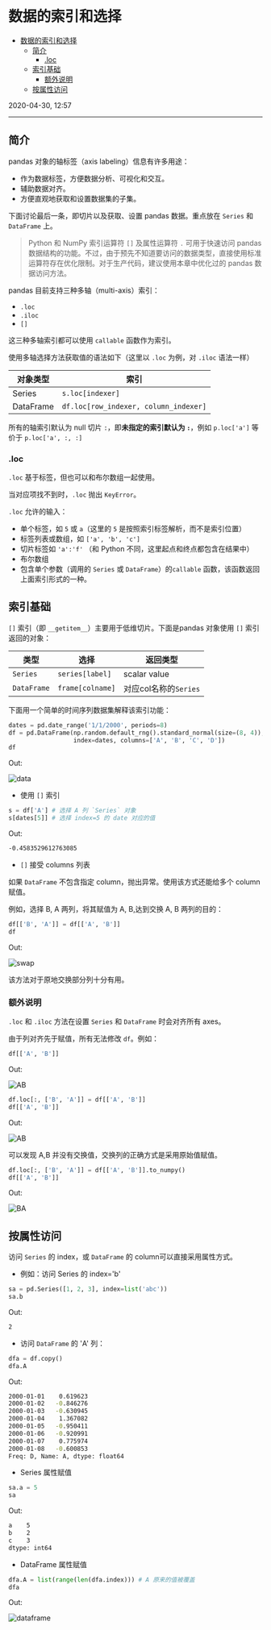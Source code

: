 # 数据的索引和选择

- [数据的索引和选择](#%e6%95%b0%e6%8d%ae%e7%9a%84%e7%b4%a2%e5%bc%95%e5%92%8c%e9%80%89%e6%8b%a9)
  - [简介](#%e7%ae%80%e4%bb%8b)
    - [.loc](#loc)
  - [索引基础](#%e7%b4%a2%e5%bc%95%e5%9f%ba%e7%a1%80)
    - [额外说明](#%e9%a2%9d%e5%a4%96%e8%af%b4%e6%98%8e)
  - [按属性访问](#%e6%8c%89%e5%b1%9e%e6%80%a7%e8%ae%bf%e9%97%ae)

2020-04-30, 12:57
***

## 简介

pandas 对象的轴标签（axis labeling）信息有许多用途：

- 作为数据标签，方便数据分析、可视化和交互。
- 辅助数据对齐。
- 方便直观地获取和设置数据集的子集。

下面讨论最后一条，即切片以及获取、设置 pandas 数据。重点放在 `Series` 和 `DataFrame` 上。

> Python 和 NumPy 索引运算符 `[]` 及属性运算符 `.` 可用于快速访问 pandas 数据结构的功能。不过，由于预先不知道要访问的数据类型，直接使用标准运算符存在优化限制。对于生产代码，建议使用本章中优化过的 pandas 数据访问方法。

pandas 目前支持三种多轴（multi-axis）索引：

- `.loc`
- `.iloc`
- `[]`

这三种多轴索引都可以使用 `callable` 函数作为索引。

使用多轴选择方法获取值的语法如下（这里以 `.loc` 为例，对 `.iloc` 语法一样）

| 对象类型  | 索引                                  |
| --------- | ------------------------------------- |
| Series    | `s.loc[indexer]`                      |
| DataFrame | `df.loc[row_indexer, column_indexer]` |

所有的轴索引默认为 null 切片 `:`，即**未指定的索引默认为 `:`**，例如 `p.loc['a']` 等价于 `p.loc['a', :, :]`

### .loc

`.loc` 基于标签，但也可以和布尔数组一起使用。

当对应项找不到时，`.loc` 抛出 `KeyError`。

`.loc` 允许的输入：

- 单个标签，如 `5` 或 `a`（这里的 `5` 是按照索引标签解析，而不是索引位置）
- 标签列表或数组，如 `['a', 'b', 'c']`
- 切片标签如 `'a':'f'` （和 Python 不同，这里起点和终点都包含在结果中）
- 布尔数组
- 包含单个参数（调用的 `Series` 或 `DataFrame`）的`callable` 函数，该函数返回上面索引形式的一种。

## 索引基础

`[]` 索引（即 `__getitem__`）主要用于低维切片。下面是pandas 对象使用 `[]` 索引返回的对象：

| 类型        | 选择             | 返回类型              |
| ----------- | ---------------- | --------------------- |
| `Series`    | `series[label]`  | scalar value          |
| `DataFrame` | `frame[colname]` | 对应col名称的`Series` |

下面用一个简单的时间序列数据集解释该索引功能：

```py
dates = pd.date_range('1/1/2000', periods=8)
df = pd.DataFrame(np.random.default_rng().standard_normal(size=(8, 4)),
                  index=dates, columns=['A', 'B', 'C', 'D'])
df
```

Out:

![data](images/2020-03-13-14-35-54.png)

- 使用 `[]` 索引

```py
s = df['A'] # 选择 A 列 `Series` 对象
s[dates[5]] # 选择 index=5 的 date 对应的值
```

Out:

```cmd
-0.4583529612763085
```

- `[]` 接受 columns 列表

如果 `DataFrame` 不包含指定 column，抛出异常。使用该方式还能给多个 column 赋值。

例如，选择 B, A 两列，将其赋值为 A, B,达到交换 A, B 两列的目的：

```py
df[['B', 'A']] = df[['A', 'B']]
df
```

Out:

![swap](images/2020-03-13-14-48-26.png)

该方法对于原地交换部分列十分有用。

### 额外说明

`.loc` 和 `.iloc` 方法在设置 `Series` 和 `DataFrame` 时会对齐所有 axes。

由于列对齐先于赋值，所有无法修改 `df`。例如：

```py
df[['A', 'B']]
```

Out:

![AB](images/2020-03-13-15-10-03.png)

```py
df.loc[:, ['B', 'A']] = df[['A', 'B']]
df[['A', 'B']]
```

Out:

![AB](images/2020-03-13-15-10-39.png)

可以发现 A,B 并没有交换值，交换列的正确方式是采用原始值赋值。

```py
df.loc[:, ['B', 'A']] = df[['A', 'B']].to_numpy()
df[['A', 'B']]
```

Out:

![BA](images/2020-03-13-15-13-09.png)

## 按属性访问

访问 `Series` 的 index，或 `DataFrame` 的 column可以直接采用属性方式。

- 例如：访问 Series 的 index='b'

```py
sa = pd.Series([1, 2, 3], index=list('abc'))
sa.b
```

Out:

```cmd
2
```

- 访问 `DataFrame` 的 'A' 列：

```py
dfa = df.copy()
dfa.A
```

Out:

```cmd
2000-01-01    0.619623
2000-01-02   -0.846276
2000-01-03   -0.630945
2000-01-04    1.367082
2000-01-05   -0.950411
2000-01-06   -0.920991
2000-01-07    0.775974
2000-01-08   -0.600853
Freq: D, Name: A, dtype: float64
```

- Series 属性赋值

```py
sa.a = 5
sa
```

Out:

```cmd
a    5
b    2
c    3
dtype: int64
```

- DataFrame 属性赋值

```py
dfa.A = list(range(len(dfa.index))) # A 原来的值被覆盖
dfa
```

Out:

![dataframe](images/2020-03-13-19-48-00.png)

